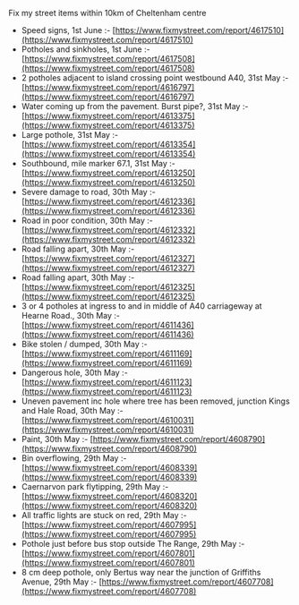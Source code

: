 Fix my street items within 10km of Cheltenham centre

<!-- fix_marker starts -->

- Speed signs, 1st June :- [https://www.fixmystreet.com/report/4617510](https://www.fixmystreet.com/report/4617510)
- Potholes and sinkholes, 1st June :- [https://www.fixmystreet.com/report/4617508](https://www.fixmystreet.com/report/4617508)
- 2 potholes adjacent to island crossing point westbound A40, 31st May :- [https://www.fixmystreet.com/report/4616797](https://www.fixmystreet.com/report/4616797)
- Water coming up from the pavement. Burst pipe?, 31st May :- [https://www.fixmystreet.com/report/4613375](https://www.fixmystreet.com/report/4613375)
- Large pothole, 31st May :- [https://www.fixmystreet.com/report/4613354](https://www.fixmystreet.com/report/4613354)
- Southbound, mile marker 67.1, 31st May :- [https://www.fixmystreet.com/report/4613250](https://www.fixmystreet.com/report/4613250)
- Severe damage to road, 30th May :- [https://www.fixmystreet.com/report/4612336](https://www.fixmystreet.com/report/4612336)
- Road in poor condition, 30th May :- [https://www.fixmystreet.com/report/4612332](https://www.fixmystreet.com/report/4612332)
- Road falling apart, 30th May :- [https://www.fixmystreet.com/report/4612327](https://www.fixmystreet.com/report/4612327)
- Road falling apart, 30th May :- [https://www.fixmystreet.com/report/4612325](https://www.fixmystreet.com/report/4612325)
- 3 or 4 potholes at ingress to and in middle of A40 carriageway at Hearne Road., 30th May :- [https://www.fixmystreet.com/report/4611436](https://www.fixmystreet.com/report/4611436)
- Bike stolen / dumped, 30th May :- [https://www.fixmystreet.com/report/4611169](https://www.fixmystreet.com/report/4611169)
- Dangerous hole, 30th May :- [https://www.fixmystreet.com/report/4611123](https://www.fixmystreet.com/report/4611123)
- Uneven pavement inc hole where tree has been removed, junction Kings and Hale Road, 30th May :- [https://www.fixmystreet.com/report/4610031](https://www.fixmystreet.com/report/4610031)
- Paint, 30th May :- [https://www.fixmystreet.com/report/4608790](https://www.fixmystreet.com/report/4608790)
- Bin overflowing, 29th May :- [https://www.fixmystreet.com/report/4608339](https://www.fixmystreet.com/report/4608339)
- Caernarvon park flytipping, 29th May :- [https://www.fixmystreet.com/report/4608320](https://www.fixmystreet.com/report/4608320)
- All traffic lights are stuck on red, 29th May :- [https://www.fixmystreet.com/report/4607995](https://www.fixmystreet.com/report/4607995)
- Pothole just before bus stop outside The Range, 29th May :- [https://www.fixmystreet.com/report/4607801](https://www.fixmystreet.com/report/4607801)
- 8 cm deep pothole, only Bertus way near the junction of Griffiths Avenue, 29th May :- [https://www.fixmystreet.com/report/4607708](https://www.fixmystreet.com/report/4607708)

<!-- fix_marker ends -->